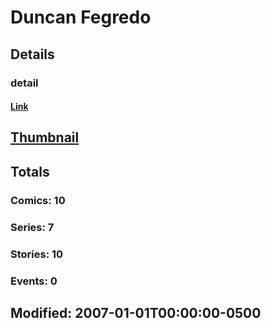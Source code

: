 # Duncan  Fegredo 
## Details
### detail
#### [Link](http://marvel.com/comics/creators/545/duncan_fegredo?utm_campaign=apiRef&utm_source=225578a89fc76f3d20fbffda5d17a88d)
## [Thumbnail](http://i.annihil.us/u/prod/marvel/i/mg/8/40/4bc6207121cca.jpg)
## Totals
### Comics: 10
### Series: 7
### Stories: 10
### Events: 0
## Modified: 2007-01-01T00:00:00-0500
